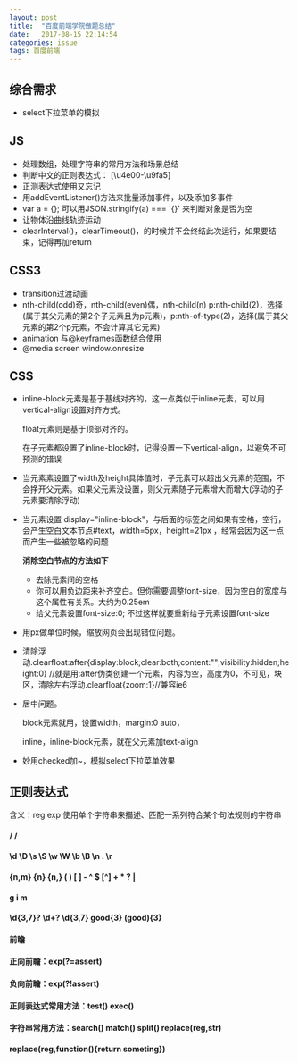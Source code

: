 ```yaml
---
layout: post
title:  "百度前端学院做题总结"
date:   2017-08-15 22:14:54
categories: issue
tags: 百度前端
---
```




## 综合需求

* select下拉菜单的模拟

## JS

* 处理数组，处理字符串的常用方法和场景总结
* 判断中文的正则表达式： [\u4e00-\u9fa5] 
* 正测表达式使用又忘记
* 用addEventListener()方法来批量添加事件，以及添加多事件
* var a = {}; 可以用JSON.stringify(a) === '{}' 来判断对象是否为空
* 让物体沿曲线轨迹运动 
* clearInterval()，clearTimeout()，的时候并不会终结此次运行，如果要结束，记得再加return


## CSS3

* transition过渡动画
* nth-child(odd)奇，nth-child(even)偶，nth-child(n)   p:nth-child(2)，选择(属于其父元素的第2个子元素且为p元素)，p:nth-of-type(2)，选择(属于其父元素的第2个p元素，不会计算其它元素)
* animation 与@keyframes函数结合使用
* @media screen   window.onresize

## CSS

* inline-block元素是基于基线对齐的，这一点类似于inline元素，可以用vertical-align设置对齐方式。

  float元素则是基于顶部对齐的。

  在子元素都设置了inline-block时，记得设置一下vertical-align，以避免不可预测的错误

* 当元素素设置了width及height具体值时，子元素可以超出父元素的范围，不会挣开父元素。如果父元素没设置，则父元素随子元素增大而增大(浮动的子元素要清除浮动)

* 当元素设置  display="inline-block"，与后面的标签之间如果有空格，空行，会产生空白文本节点#text，width=5px，height=21px ，经常会因为这一点而产生一些被忽略的问题

  **消除空白节点的方法如下**

  * 去除元素间的空格
  * 你可以用负边距来补齐空白。但你需要调整font-size，因为空白的宽度与这个属性有关系。大约为0.25em
  * 给父元素设置font-size:0; 不过这样就要重新给子元素设置font-size

* 用px做单位时候，缩放网页会出现错位问题。

* 清除浮动.clearfloat:after{display:block;clear:both;content:"";visibility:hidden;height:0}    //就是用:after伪类创建一个元素，内容为空，高度为0，不可见，块区，清除左右浮动
  ​      .clearfloat{zoom:1}//兼容ie6

* 居中问题。

  block元素就用，设置width，margin:0 auto，

  inline，inline-block元素，就在父元素加text-align

* 妙用checked加~，模拟select下拉菜单效果


## 正则表达式

含义：reg exp 使用单个字符串来描述、匹配一系列符合某个句法规则的字符串

#### /  /

#### \d	\D	\s	\S	\w	\W	\b	\B	\n	.	\r	

#### {n,m}	{n}	{n,}		( )	[ ]	-	^	$	[^]	+	*	?	|

#### g	i	m

#### \d{3,7}?		\d+?		\d{3,7}	good{3}	(good){3}

#### 前瞻

#### 正向前瞻：exp(?=assert)

#### 负向前瞻：exp(?!assert)

#### 正则表达式常用方法：test()		exec()

#### 字符串常用方法：search()	match()	split()	replace(reg,str)			

####                              replace(reg,function(){return someting})

